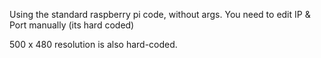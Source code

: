 Using the standard raspberry pi code, without args.
You need to edit IP & Port manually (its hard coded)

500 x 480 resolution is also hard-coded.
